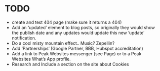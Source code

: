 
# TODO

* create and test 404 page (make sure it returns a 404)
* Add an ‘updated’ element to blog posts, so originally they would show the publish date and any updates would update this new ‘update’ notification.
* Do a cool misty mountain effect.. Music? Zepellin?
* Add ‘Partnerships’ (Google Partner, BBB, Hubspot accreditation)
* Add a link to Peak Websites messenger (see Page) or to a Peak Websites What’s App profile.
* Research and Include a section on the site about Cookies
